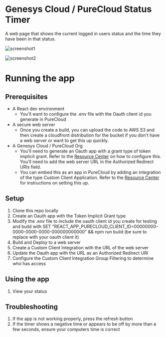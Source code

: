 # Genesys Cloud / PureCloud Status Timer

A web page that shows the current logged in users status and the time they have been in that status.

![screenshot1](https://d3d9jcb51pucvn.cloudfront.net/PureCloud_Status_Timer_Screenshot_1.png)

![screenshot2](https://d3d9jcb51pucvn.cloudfront.net/PureCloud_Status_Timer_Screenshot_2.png)


# Running the app

## Prerequisites

* A React dev environment
  * You'll want to configure the .env file with the Oauth client id you generate in PureCloud
* A secure web server
  * Once you create a build, you can upload the code to AWS S3 and then create a cloudfront distribution for the bucket if you don't have a web server or want to get this up quickly.
* A Genesys Cloud / PureCloud Org
  * You'll need to generate an Oauth app with a grant type of token implicit grant. Refer to the [Resource Center](https://help.mypurecloud.com/articles/create-an-oauth-client/) on how to configure this. You'll need to add the web server URL in the Authorized Redirect URIs field.
  * You can embed this as an app in PureCloud by adding an integration of the type Custom Client Application. Refer to the [Resource Center](https://help.mypurecloud.com/articles/set-custom-client-application-integration/) for instructions on setting this up.

## Setup

1. Clone this repo locally
2. Create an Oauth app with the Token Implicit Grant type
3. Modify the .env file to include the oauth client id you create for testing and build with SET "REACT_APP_PURECLOUD_CLIENT_ID=00000000-0000-0000-0000-000000000000" && npm run build (be sure to replace with your oauth client it)
4. Build and Deploy to a web server
5. Create a Custom Client Integration with the URL of the web server
6. Update the Oauth app with the URL as an Authorized Redirect URI
7. Configure the Custom Client Integration Group Filtering to determine who has access 

## Using the app

1. View your status

## Troubleshooting

1. If the app is not working properly, press the refresh button
2. If the timer shows a negative time or appears to be off by more than a few seconds, ensure your computers time is correct
